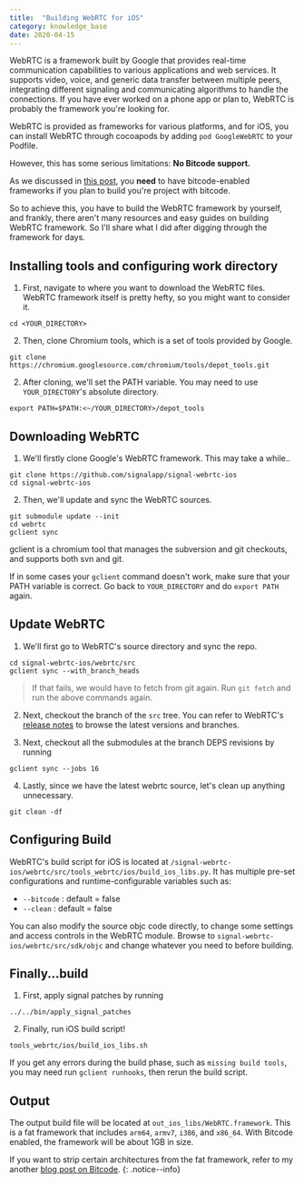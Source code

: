 ```yaml
---
title:  "Building WebRTC for iOS"
category: knowledge_base
date: 2020-04-15
---
```


WebRTC is a framework built by Google that provides real-time communication capabilities to various applications and web services. It supports video, voice, and generic data transfer between multiple peers, integrating different signaling and communicating algorithms to handle the connections. If you have ever worked on a phone app or plan to, WebRTC is probably the framework you're looking for.

WebRTC is provided as frameworks for various platforms, and for iOS, you can install WebRTC through cocoapods by adding `pod GoogleWebRTC` to your Podfile.

However, this has some serious limitations: **No Bitcode support.**

As we discussed in [this post](https://www.mininny.dev/ios/what-is-bitcode), you **need** to have bitcode-enabled frameworks if you plan to build you're project with bitcode. 

So to achieve this, you have to build the WebRTC framework by yourself, and frankly, there aren't many resources and easy guides on building WebRTC framework. So I'll share what I did after digging through the framework for days. 

## Installing tools and configuring work directory
1. First, navigate to where you want to download the WebRTC files. WebRTC framework itself is pretty hefty, so you might want to consider it. 
```
cd <YOUR_DIRECTORY>
```
2. Then, clone Chromium tools, which is a set of tools provided by Google.
```
git clone https://chromium.googlesource.com/chromium/tools/depot_tools.git
```
2. After cloning, we'll set the PATH variable. You may need to use `YOUR_DIRECTORY`'s absolute directory.
```
export PATH=$PATH:<~/YOUR_DIRECTORY>/depot_tools
```

## Downloading WebRTC
1. We'll firstly clone Google's WebRTC framework. This may take a while..
```
git clone https://github.com/signalapp/signal-webrtc-ios
cd signal-webrtc-ios
```
2. Then, we'll update and sync the WebRTC sources.
```
git submodule update --init
cd webrtc
gclient sync
```

gclient is a chromium tool that manages the subversion and git checkouts, and supports both svn and git. 

If in some cases your `gclient` command doesn't work, make sure that your PATH variable is correct. Go back to `YOUR_DIRECTORY` and do `export PATH` again. 

## Update WebRTC
1. We'll first go to WebRTC's source directory and sync the repo. 
````
cd signal-webrtc-ios/webrtc/src
gclient sync --with_branch_heads
````
> If that fails, we would have to fetch from git again. 
Run `git fetch` and run the above commands again.

2. Next, checkout the branch of the `src` tree. You can refer to WebRTC's [release notes](https://github.com/webrtc/webrtc-org/blob/gh-pages/release-notes/index.md) to browse the latest versions and branches. 

3. Next, checkout all the submodules at the branch DEPS revisions by running
```
gclient sync --jobs 16
```

4. Lastly, since we have the latest webrtc source, let's clean up anything unnecessary.
```
git clean -df
```

## Configuring Build
WebRTC's build script for iOS is located at `/signal-webrtc-ios/webrtc/src/tools_webrtc/ios/build_ios_libs.py`. It has multiple pre-set configurations and runtime-configurable variables such as:
- `--bitcode` : default = false
- `--clean` : default = false

You can also modify the source objc code directly, to change some settings and access controls in the WebRTC module. Browse to `signal-webrtc-ios/webrtc/src/sdk/objc` and change whatever you need to before building. 

## Finally...build
1. First, apply signal patches by running
```
../../bin/apply_signal_patches
```
2. Finally, run iOS build script!
```
tools_webrtc/ios/build_ios_libs.sh
```

If you get any errors during the build phase, such as `missing build tools`, you may need run `gclient runhooks`, then rerun the build script. 

## Output
The output build file will be located at `out_ios_libs/WebRTC.framework`.
This is a fat framework that includes `arm64`, `armv7`, `i386`, and `x86_64`. With Bitcode enabled, the framework will be about 1GB in size.

If you want to strip certain architectures from the fat framework, refer to my another [blog post on Bitcode](https://www.mininny.dev/ios/what-is-bitcode).
{: .notice--info}